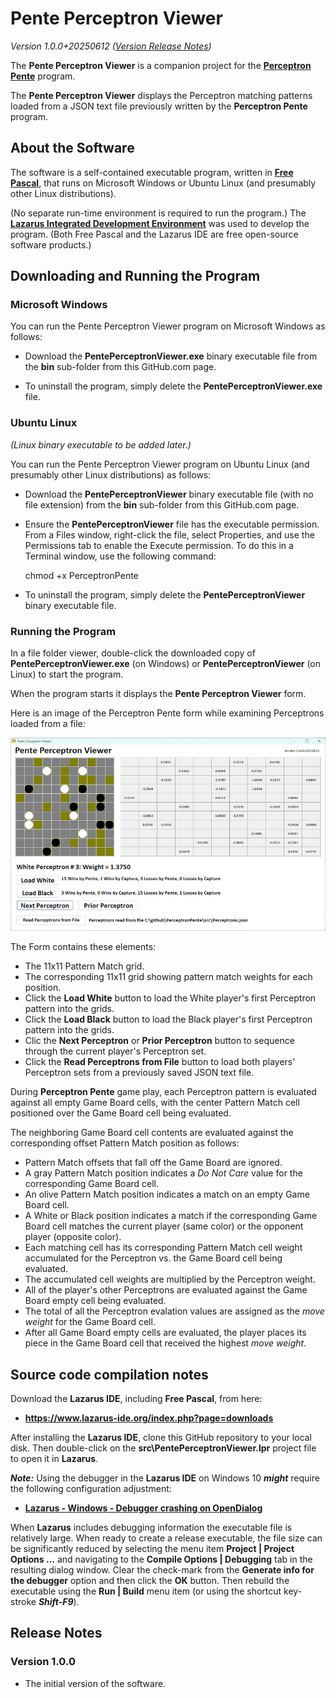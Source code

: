# Pente Perceptron Viewer

_Version 1.0.0+20250612  ([Version Release Notes](#ReleaseNotes))_ 

The **Pente Perceptron Viewer** is a companion project for the **[Perceptron Pente](https://github.com/rrutt/PerceptronPente)** program.

The **Pente Perceptron Viewer** displays the Perceptron matching patterns loaded from a JSON text file previously written by the **Perceptron Pente** program.

## About the Software

The software is a self-contained executable program, written in **[Free Pascal](https://www.freepascal.org/)**, that runs on Microsoft Windows or Ubuntu Linux (and presumably other Linux distributions).

(No separate run-time environment is required to run the program.)
The **[Lazarus Integrated Development Environment](https://www.lazarus-ide.org/)** was used to develop the program.
(Both Free Pascal and the Lazarus IDE are free open-source software products.) 

## Downloading and Running the Program

### Microsoft Windows

You can run the Pente Perceptron Viewer program on Microsoft Windows as follows:

- Download the **PentePerceptronViewer.exe** binary executable file from the **bin** sub-folder from this GitHub.com page.

- To uninstall the program, simply delete the **PentePerceptronViewer.exe** file.

### Ubuntu Linux

_(Linux binary executable to be added later.)_

You can run the Pente Perceptron Viewer program on Ubuntu Linux (and presumably other Linux distributions) as follows:

- Download the **PentePerceptronViewer** binary executable file (with no file extension) from the **bin** sub-folder from this GitHub.com page.

- Ensure the **PentePerceptronViewer** file has the executable permission.  From a Files window, right-click the file, select Properties, and use the Permissions tab to enable the Execute permission.  To do this in a Terminal window, use the following command:
  
    chmod +x PerceptronPente

- To uninstall the program, simply delete the **PentePerceptronViewer** binary executable file.

### Running the Program

In a file folder viewer, double-click the downloaded copy of **PentePerceptronViewer.exe** (on Windows) or **PentePerceptronViewer** (on Linux) to start the program.

When the program starts it displays the **Pente Perceptron Viewer** form.

Here is an image of the Perceptron Pente form while examining Perceptrons loaded from a file:

![PentePerceptronViewer Form](img/PentePerceptronViewer-Form.png?raw=true "PentePerceptronViewer Form")

The Form contains these elements:

- The 11x11 Pattern Match grid.
- The corresponding 11x11 grid showing pattern match weights for each position.
- Click the **Load White** button to load the White player's first Perceptron pattern into the grids.
- Click the **Load Black** button to load the Black player's first Perceptron pattern into the grids.
- Clic the **Next Perceptron** or **Prior Perceptron** button to sequence through the current player's Perceptron set.
- Click the **Read Perceptrons from File** button to load both players' Perceptron sets from a previously saved JSON text file. 

During **Perceptron Pente** game play, each Perceptron pattern is evaluated against all empty Game Board cells, with the center Pattern Match cell positioned over the Game Board cell being evaluated.

The neighboring Game Board cell contents are evaluated against the corresponding offset Pattern Match position as follows:

- Pattern Match offsets that fall off the Game Board are ignored.
- A gray Pattern Match position indicates a _Do Not Care_ value for the corresponding Game Board cell.
- An olive Pattern Match position indicates a match on an empty Game Board cell.
- A White or Black position indicates a match if the corresponding Game Board cell matches the current player (same color) or the opponent player (opposite color).
- Each matching cell has its corresponding Pattern Match cell weight accumulated for the Perceptron vs. the Game Board cell being evaluated.
- The accumulated cell weights are multiplied by the Perceptron weight.
- All of the player's other Perceptrons are evaluated against the Game Board empty cell being evaluated.
- The total of all the Perceptron evalation values are assigned as the _move weight_ for the Game Board cell.
- After all Game Board empty cells are evaluated, the player places its piece in the Game Board cell that received the highest _move weight_.

## Source code compilation notes

Download the **Lazarus IDE**, including **Free Pascal**, from  here:

- **<https://www.lazarus-ide.org/index.php?page=downloads>**

After installing the **Lazarus IDE**, clone this GitHub repository to your local disk.
Then double-click on the **src\PentePerceptronViewer.lpr** project file to open it in **Lazarus**. 

_**Note:**_ Using the debugger in the **Lazarus IDE** on Windows 10 _**might**_ require the following configuration adjustment:

- **[Lazarus - Windows - Debugger crashing on OpenDialog](https://www.tweaking4all.com/forum/delphi-lazarus-free-pascal/lazarus-windows-debugger-crashing-on-opendialog/)**

When **Lazarus** includes debugging information the executable file is relatively large.
When ready to create a release executable, the file size can be significantly reduced by selecting the menu item **Project | Project Options ...** and navigating to the **Compile Options | Debugging** tab in the resulting dialog window.
Clear the check-mark from the **Generate info for the debugger** option and then click the **OK** button.
Then rebuild the executable using the **Run | Build** menu item (or using the shortcut key-stroke _**Shift-F9**_).

<a name="ReleaseNotes"></a>

## Release Notes

### Version 1.0.0

- The initial version of the software.
